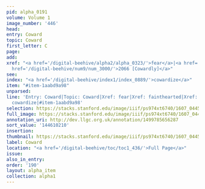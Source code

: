 ```yaml
---
pid: alpha_0191
volume: Volume 1
image_number: '446'
head:
entry: Coward
topic: Coward
first_letter: C
page:
add:
xref: "<a href='/digital-beehive/alpha2/alpha_0323/'>fear</a>|<a href='/digital-beehive/alpha2/alpha_0310/'>fainthearted</a>|<a
  href='/digital-beehive/num9/num_3000/'>2066 [Cowardly]</a>"
see:
index: "<a href='/digital-beehive/index1/index_0889/'>cowardize</a>"
item: "#item-1aabd9a98"
unparsed:
line: 'Entry: Coward|Topic: Coward|Xref: fear|Xref: fainthearted|Xref: 2066 [Cowardly]|Index:
  cowardize|#item-1aabd9a98'
selection: https://stacks.stanford.edu/image/iiif/ps974xt6740/1607_0445/761,210,3077,562/full/0/default.jpg
full_image: https://stacks.stanford.edu/image/iiif/ps974xt6740/1607_0445/full/full/0/default.jpg
annotation_uri: http://dev.llgc.org.uk/annotation/1499785656287
sort_value: '144610210'
insertion:
thumbnail: https://stacks.stanford.edu/image/iiif/ps974xt6740/1607_0445/761,210,600,180/250,/0/default.jpg
label: Coward
location: "<a href='/digital-beehive/toc/toc1_436/'>Full Page</a>"
issue:
also_in_entry:
order: '190'
layout: alpha_item
collection: alpha1
---
```

